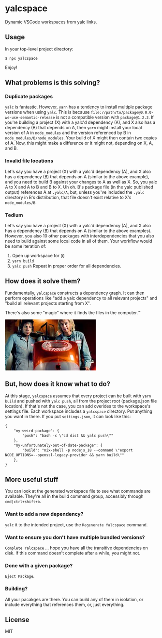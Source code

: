 # yalcspace

Dynamic VSCode workspaces from yalc links.

## Usage

In your top-level project directory:

```
$ npx yalcspace
```

Enjoy!

## What problems is this solving?

### Duplicate packages

`yalc` is fantastic. However, `yarn` has a tendency to install multiple package versions when using `yalc`. This is because `file://path/to/package@0.0.0-we-use-semantic-release` is not a compatible version with `package@1.2.3`. If you're building a project (X) with a yalc'd dependency (A), and X also has a dependency (B) that depends on A, then `yarn` might install your local version of A in `node_modules` and the version referenced by B in `node_modules/B/node_modules`. Your build of X might then contain two copies of A. Now, this might make a difference or it might not, depending on X, A, and B.

### Invalid file locations

Let's say you have a project (X) with a yalc'd dependency (A), and X also has a dependency (B) that depends on A (similar to the above example), and you need to build B against your changes to A as well as X. So, you yalc A to X and A to B and B to X. Uh oh. B's package file (in the yalc published output) references A at `.yalc/A`, but, unless you've included the `.yalc` directory in B's distribution, that file doesn't exist relative to X's `node_modules/B`.

### Tedium

Let's say you have a project (X) with a yalc'd dependency (A), and X also has a dependency (B) that depends on A (similar to the above examples). However, you also 10 other packages with interdependencies that you also need to build against some local code in all of them. Your workflow would be some iteration of:
1. Open up workspace for (i)
2. `yarn build`
3. `yalc push`
Repeat in proper order for all dependencies.

## How does it solve them?

Fundamentally, `yalcspace` constructs a dependency graph. It can then perform operations like "add a yalc dependency to all relevant projects" and "build all relevant projects starting from X".

There's also some "magic" where it finds the files in the computer.™

![zoolander](doc/images/zoolander.jpeg)

## But, how does it know what to do?

At this stage, `yalcspace` assumes that every project can be built with `yarn build` and pushed with `yalc push`, all from the project root (package.json file location). If that's not the case, you can add overides to the workspace's settings file. Each workspace includes a `yalcspace` directory. Put anything you want in there. If you put `settings.json`, it can look like this:
```
{
	"my-weird-package": {
		"push": "bash -c \"cd dist && yalc push\""
	},
	"my-unfortunately-out-of-date-package": {
		"build": "nix-shell -p nodejs_18 --command \"export NODE_OPTIONS=--openssl-legacy-provider && yarn build\""
	},
}
```

## More useful stuff

You can look at the generated workspace file to see what commands are available. They're all in the build command group, accessibly through `cmd|ctrl+shift+b`.

### Want to add a new dependency?

`yalc` it to the intended project, use the `Regenerate Yalcspace` command.

### Want to ensure you don't have multiple bundled versions?

`Complete Yalcspace` ... hope you have all the transitive dependencies on disk. If this command doesn't complete after a while, you might not.

### Done with a given package?

`Eject Package`.

### Building?

All your pacakges are there. You can build any of them in isolation, or include everything that references them, or, just everything.

## License

MIT
